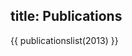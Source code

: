 title: Publications
-----------

<!-- To add publications, edit the bibtex files here: https://github.com/c4dm/c4dmpoole/tree/master/input/publications_bibtex -->

{{ publicationslist(2013) }}

